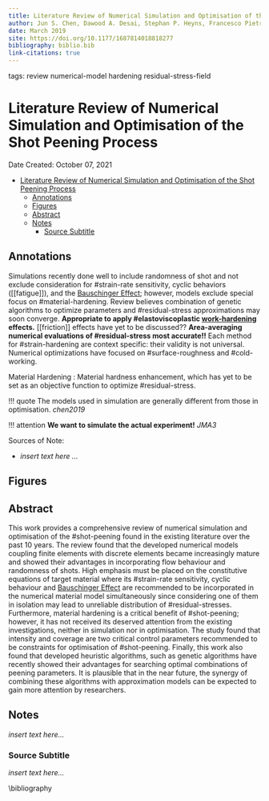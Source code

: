 ```yaml
---
title: Literature Review of Numerical Simulation and Optimisation of the Shot Peening Process
author: Jun S. Chen, Dawood A. Desai, Stephan P. Heyns, Francesco Pietra
date: March 2019
site: https://doi.org/10.1177/1687814018818277
bibliography: biblio.bib
link-citations: true
---
```

tags: review numerical-model hardening residual-stress-field
<script type="text/javascript"
        src="https://cdnjs.cloudflare.com/ajax/libs/mathjax/2.7.0/MathJax.js?config=TeX-AMS_CHTML">
</script>
<script type="text/x-mathjax-config">
	MathJax.Ajax.config.path["Extra"] = "https://jmanthony3.github.io/Codes/MathJax/extensions/TeX",
	MathJax.Hub.Config({
		TeX: {
			equationNumbers: {
				autoNumber: "AMS"
			},
			extensions: [
				"[Extra]/Taylor.js",
				"[Extra]/NumericalMethods.js"
			]
		},
		tex2jax: {
			inlineMath: [["$", "$"], ["\\(", "\\)"]],
			blockMath: [["$$", "$$"], ["\\[", "\\]"]],
		},
});
</script>
<!-- %%%%%%%% Document Metadata %%%%%%%% -->
# Literature Review of Numerical Simulation and Optimisation of the Shot Peening Process

Date Created: October 07, 2021

- [Literature Review of Numerical Simulation and Optimisation of the Shot Peening Process](#literature-review-of-numerical-simulation-and-optimisation-of-the-shot-peening-process)
	- [Annotations](#annotations)
	- [Figures](#figures)
	- [Abstract](#abstract)
	- [Notes](#notes)
		- [Source Subtitle](#source-subtitle)
<!-- %%%%%%%%%%%%%%%%%%%%%%%%%%%%%% -->





<!-- START WRITING BELOW -->





<!-- %%%%%%%%%%%%%%%%%%%%%%%%%%%%%% -->
## Annotations
Simulations recently done well to include randomness of shot and not exclude consideration for #strain-rate sensitivity, cyclic behaviors ([[fatigue]]), and the [Bauschinger Effect](Bauschinger-Effect.md); however, models exclude special focus on #material-hardening. Review believes combination of genetic algorithms to optimize parameters and #residual-stress approximations may soon converge. **Appropriate to apply #elastoviscoplastic [work-hardening](deformation-and-work-hardening.md) effects.** [[friction]] effects have yet to be discussed?? **Area-averaging numerical evaluations of #residual-stress most accurate!!** Each method for #strain-hardening are context specific: their validity is not universal. Numerical optimizations have focused on #surface-roughness and #cold-working.

Material Hardening
: Material hardness enhancement, which has yet to be set as an objective function to optimize #residual-stress.

!!! quote The models used in simulation are generally different from those in optimisation. <cite> chen2019

!!! attention **We want to simulate the actual experiment!** <cite> JMA3

Sources of Note:
- *insert text here $\dots$*

## Figures

## Abstract
This work provides a comprehensive review of numerical simulation and optimisation of the #shot-peening found in the existing literature over the past 10 years. The review found that the developed numerical models coupling finite elements with discrete elements became increasingly mature and showed their advantages in incorporating flow behaviour and randomness of shots. High emphasis must be placed on the constitutive equations of target material where its #strain-rate sensitivity, cyclic behaviour and [Bauschinger Effect](Bauschinger-Effect.md) are recommended to be incorporated in the numerical material model simultaneously since considering one of them in isolation may lead to unreliable distribution of #residual-stresses. Furthermore, material hardening is a critical benefit of #shot-peening; however, it has not received its deserved attention from the existing investigations, neither in simulation nor in optimisation. The study found that intensity and coverage are two critical control parameters recommended to be constraints for optimisation of #shot-peening. Finally, this work also found that developed heuristic algorithms, such as genetic algorithms have recently showed their advantages for searching optimal combinations of peening parameters. It is plausible that in the near future, the synergy of combining these algorithms with approximation models can be expected to gain more attention by researchers.

## Notes
*insert text here$\dots$*


### Source Subtitle
*insert text here$\dots$*

\bibliography
<!-- %%%%%%%%%%%%%%%%%%%%%%%%%%%%%% -->





<!-- %%%%%%%% End Document %%%%%%%% -->